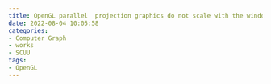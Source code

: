 ```yaml
---
title: OpenGL parallel  projection graphics do not scale with the window
date: 2022-08-04 10:05:58
categories:
- Computer Graph
- works
- SCUU
tags:
- OpenGL
---
```

